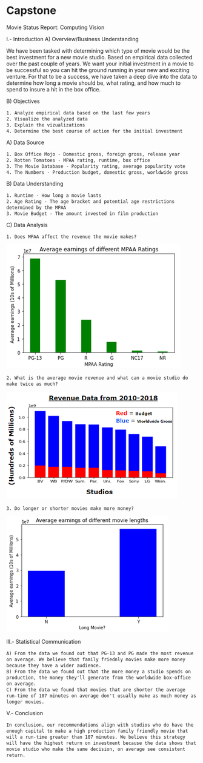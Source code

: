 # Capstone

Movie Status Report: Computing Vision

I.- Introduction
A) Overview/Business Understanding

We have been tasked with determining which type of movie would be the best investment for a new movie studio. Based on empirical data collected over the past couple of years. We want your initial investment in a movie to be successful so you can hit the ground running in your new and exciting venture. For that to be a success, we have taken a deep dive into the data to determine how long a movie should be, what rating, and how much to spend to insure a hit in the box office.



B) Objectives

    1. Analyze empirical data based on the last few years
    2. Visualize the analyzed data
    3. Explain the vizualizations
    4. Determine the best course of action for the initial investment
    

A) Data Source

    1. Box Office Mojo - Domestic gross, foreign gross, release year
    2. Rotten Tomatoes - MPAA rating, runtime, box office
    3. The Movie Database - Popularity rating, average popularity vote
    4. The Numbers - Production budget, domestic gross, worldwide gross
    
B) Data Understanding

    1. Runtime - How long a movie lasts
    2. Age Rating - The age bracket and potential age restrictions determined by the MPAA
    3. Movie Budget - The amount invested in film production

C) Data Analysis
  
    1. Does MPAA affect the revenue the movie makes?
      
![](https://github.com/ARuizMartinezDeloitte/Capstone/blob/main/images/Age%20Ratings.PNG)
   
    2. What is the average movie revenue and what can a movie studio do make twice as much?
      
![](https://github.com/ARuizMartinezDeloitte/Capstone/blob/main/images/studio%20production%20budget.PNG)
   
    3. Do longer or shorter movies make more money?
       
![](https://github.com/ARuizMartinezDeloitte/Capstone/blob/main/images/runtime.PNG)


lll.- Statistical Communication

    A) From the data we found out that PG-13 and PG made the most revenue on average. We believe that family friednly movies make more money because they have a wider audience.
    B) From the data we found out that the more money a studio spends on production, the money they'll generate from the worldwide box-office on average.
    C) From the data we found that movies that are shorter the average run-time of 107 minutes on average don't usually make as much money as longer movies.
    

V.- Conclusion

    In conclusion, our recommendations align with studios who do have the enough capital to make a high production family friendly movie that will a run-time greater than 107 minutes. We believe this strategy will have the highest return on investment because the data shows that movie studio who make the same decision, on average see consistent return. 
